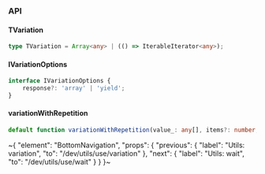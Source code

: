 

### API

#### TVariation

```ts
type TVariation = Array<any> | (() => IterableIterator<any>);
```

#### IVariationOptions

```ts
interface IVariationOptions {
    response?: 'array' | 'yield';
}
```

#### variationWithRepetition

```ts
default function variationWithRepetition(value_: any[], items?: number, options_?: IVariationOptions): TVariation;
```


~{
  "element": "BottomNavigation",
  "props": {
    "previous": {
      "label": "Utils: variation",
      "to": "/dev/utils/use/variation"
    },
    "next": {
      "label": "Utils: wait",
      "to": "/dev/utils/use/wait"
    }
  }
}~